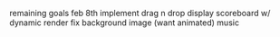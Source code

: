 
remaining goals feb 8th
implement drag n drop
display scoreboard w/ dynamic render
fix background image (want animated)
music